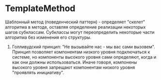 # TemplateMethod

Шаблонный метод (поведенческий паттерн) - определяет "скелет" алгоритма в методе, оставляя определение реализации некоторых шагов субклассам. Субклассы могут переопределить некоторые части алгоритма без изменения его структуры.

1. Голливудский принцип: "Не вызывайте нас - мы вас сами вызовем". Принцип позволяет компонентам низкого уровня подключаться к системе, но компоненты высокого уровня сами определяют, когда и как они должны использоваться. Иначе говоря, компонены высокого уровня запрещают компонентам низкого уровня "проявлять инициативу". 

